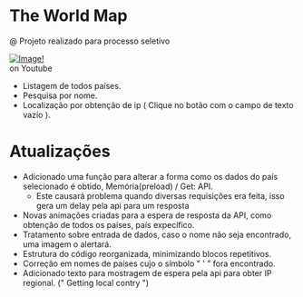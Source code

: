 # The World Map
@ Projeto realizado para processo seletivo  

[![Image!](https://user-images.githubusercontent.com/25700237/116011049-4c459380-a5f9-11eb-8aba-98caa7e9a0f7.png)](https://www.youtube.com/watch?v=2h0RhhukLWI)  
on Youtube

* Listagem de todos países.
* Pesquisa por nome.
* Localização por obtenção de ip ( Clique no botão com o campo de texto vazio ).


# Atualizações

* Adicionado uma função para alterar a forma como os dados do país selecionado é obtido, Memória(preload) / Get: API.
  * Este causará problema quando diversas requisições era feita, isso gera um delay pela api para um resposta    
* Novas animações criadas para a espera de resposta da API, como obtenção de todos os países, país expecífico.
* Tratamento sobre entrada de dados, caso o nome não seja encontrado, uma imagem o alertará.
* Estrutura do código reorganizada, minimizando blocos repetitivos.
* Correção em nomes de países cujo o símbolo " ' " fora encontrado.
* Adicionado texto para mostragem de espera pela api para obter IP regional. (" Getting local contry ")
